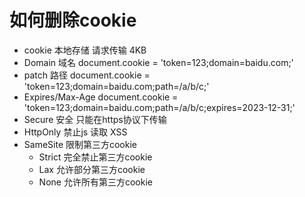 # 如何删除cookie

- cookie 本地存储 请求传输 4KB
- Domain 域名
 document.cookie = 'token=123;domain=baidu.com;'
- patch 路径
 document.cookie = 'token=123;domain=baidu.com;path=/a/b/c;'
- Expires/Max-Age
 document.cookie = 'token=123;domain=baidu.com;path=/a/b/c;expires=2023-12-31;'
- Secure 安全 只能在https协议下传输
- HttpOnly 禁止js 读取 XSS
- SameSite 限制第三方cookie
  - Strict 完全禁止第三方cookie
  - Lax 允许部分第三方cookie
  - None 允许所有第三方cookie